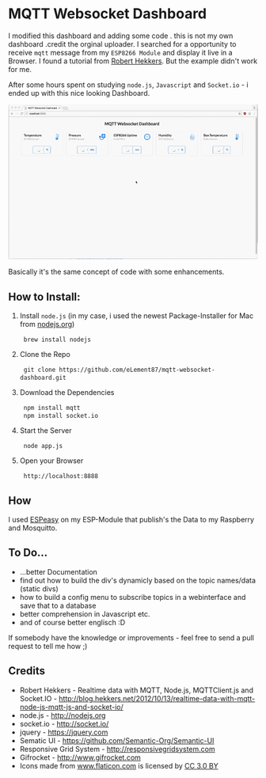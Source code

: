 # MQTT Websocket Dashboard 

I modified this dashboard and adding some code . this is not my own dashboard .credit the orginal uploader.
I searched for a opportunity to receive `mqtt` message from my `ESP8266 Module` and display it live in a Browser. I found a tutorial from [Robert Hekkers](http://blog.hekkers.net/2012/10/13/realtime-data-with-mqtt-node-js-mqtt-js-and-socket-io/). But the example didn't work for me.

After some hours spent on studying `node.js`, `Javascript` and `Socket.io` - i ended up with this nice looking Dashboard.

![Dashboard](Dashboard.gif)

Basically it's the same concept of code with some enhancements.

## How to Install:

1. Install `node.js` (in my case, i used the newest Package-Installer for Mac from [nodejs.org](https://nodejs.org/dist/v6.1.0/))
	
		brew install nodejs


2. Clone the Repo

		git clone https://github.com/eLement87/mqtt-websocket-dashboard.git

3. Download the Dependencies

		npm install mqtt
		npm install socket.io
		
4. Start the Server

		node app.js
		
5. Open your Browser

		http://localhost:8888


## How

I used [ESPeasy](http://esp8266.nu) on my ESP-Module that publish's the Data to my Raspberry and Mosquitto.


## To Do...

 - ...better Documentation
 - find out how to build the div's dynamicly based on the topic names/data (static divs)
 - how to build a config menu to subscribe topics in a webinterface and save that to a database
 - better comprehension in Javascript etc.
 - and of course better englisch :D

 If somebody have the knowledge or improvements - feel free to send a pull request to tell me how ;)
	

## Credits

- Robert Hekkers - Realtime data with MQTT, Node.js, MQTTClient.js and Socket.IO - http://blog.hekkers.net/2012/10/13/realtime-data-with-mqtt-node-js-mqtt-js-and-socket-io/
- node.js - http://nodejs.org
- socket.io - http://socket.io/
- jquery - https://jquery.com
- Sematic UI - https://github.com/Semantic-Org/Semantic-UI
- Responsive Grid System  - http://responsivegridsystem.com
- Gifrocket - http://www.gifrocket.com
- <div>Icons made from <a href="http://www.flaticon.com" title="Flaticon">www.flaticon.com</a> is licensed by <a href="http://creativecommons.org/licenses/by/3.0/" title="Creative Commons BY 3.0" target="_blank">CC 3.0 BY</a></div>
